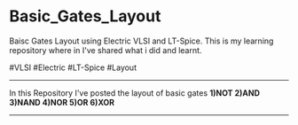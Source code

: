 # Basic_Gates_Layout
Baisc Gates Layout using Electric VLSI and LT-Spice. This is my learning repository where in I've shared what i did and learnt. <br >

#VLSI #Electric #LT-Spice #Layout 
***
In this Repository I've posted the layout of basic gates
**1)NOT
2)AND
3)NAND
4)NOR
5)OR
6)XOR**
***
